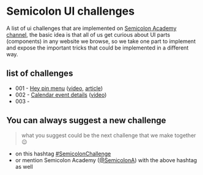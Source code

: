 # Semicolon UI challenges

A list of ui challenges that are implemented on [Semicolon Academy channel](https://www.youtube.com/semicolonacademy), the basic idea is that all of us get curious about UI parts (components) in any website we browse, so we take one part to implement and expose the important tricks that could be implemented in a different way.

## list of challenges

- 001 - [Hey pin menu](001-hey-pin-menu) ([video](https://youtu.be/4TPszCQt8nk), [article](https://medhatdawoud.net/blog/hacking-hey-pin-menu))
- 002 - [Calendar event details](002-calendar-event-details) ([video](#))
- 003 -

## You can always suggest a new challenge

> what you suggest could be the next challenge that we make together 😉

- on this hashtag [#SemicolonChallenge](https://twitter.com/hashtag/SemicolonChallenge?f=live)
- or mention Semicolon Academy ([@SemicolonA](https://twitter.com/SemicolonA)) with the above hashtag as well
